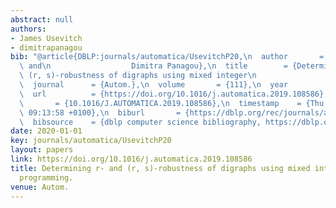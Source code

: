 ```yaml
---
abstract: null
authors:
- James Usevitch
- dimitrapanagou
bib: "@article{DBLP:journals/automatica/UsevitchP20,\n  author       = {James Usevitch\
  \ and\n                  Dimitra Panagou},\n  title        = {Determining r- and\
  \ (r, s)-robustness of digraphs using mixed integer\n                  linear programming},\n\
  \  journal      = {Autom.},\n  volume       = {111},\n  year         = {2020},\n\
  \  url          = {https://doi.org/10.1016/j.automatica.2019.108586},\n  doi   \
  \       = {10.1016/J.AUTOMATICA.2019.108586},\n  timestamp    = {Thu, 20 Feb 2020\
  \ 09:13:58 +0100},\n  biburl       = {https://dblp.org/rec/journals/automatica/UsevitchP20.bib},\n\
  \  bibsource    = {dblp computer science bibliography, https://dblp.org}\n}"
date: 2020-01-01
key: journals/automatica/UsevitchP20
layout: papers
link: https://doi.org/10.1016/j.automatica.2019.108586
title: Determining r- and (r, s)-robustness of digraphs using mixed integer linear
  programming.
venue: Autom.
---
```

